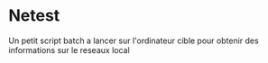 # Netest
Un petit script batch a lancer sur l'ordinateur cible pour obtenir des informations sur le reseaux local
